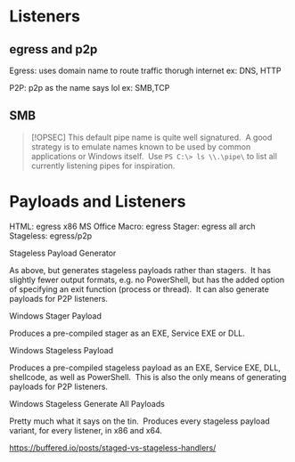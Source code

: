 # Listeners

## egress and p2p

Egress: uses domain name to route traffic thorugh internet ex: DNS, HTTP


P2P: p2p as the name says lol ex: SMB,TCP

## SMB

> [!OPSEC] 
>  This default pipe name is quite well signatured.  A good strategy is to emulate names known to be used by common applications or Windows itself.  Use `PS C:\> ls \\.\pipe\` to list all currently listening pipes for inspiration.

# Payloads and Listeners

HTML:  egress x86
MS Office Macro: egress
Stager: egress all arch
Stageless: egress/p2p

Stageless Payload Generator

As above, but generates stageless payloads rather than stagers.  It has slightly fewer output formats, e.g. no PowerShell, but has the added option of specifying an exit function (process or thread).  It can also generate payloads for P2P listeners.

Windows Stager Payload

Produces a pre-compiled stager as an EXE, Service EXE or DLL.

Windows Stageless Payload

Produces a pre-compiled stageless payload as an EXE, Service EXE, DLL, shellcode, as well as PowerShell.  This is also the only means of generating payloads for P2P listeners.

Windows Stageless Generate All Payloads

Pretty much what it says on the tin.  Produces every stageless payload variant, for every listener, in x86 and x64.



https://buffered.io/posts/staged-vs-stageless-handlers/


